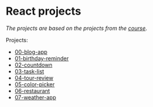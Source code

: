 # React projects

*The projects are based on the projects from the [course]*.

Projects:
- [00-blog-app]
- [01-birthday-reminder]
- [02-countdown]
- [03-task-list]
- [04-tour-review]
- [05-color-picker]
- [06-restaurant]
- [07-weather-app]

[course]: https://www.udemy.com/course/react-tutorial-and-projects-course
[00-blog-app]: 00-blog-app/README.md
[01-birthday-reminder]: 01-birthday-reminder/README.md
[02-countdown]: 02-countdown/README.md
[03-task-list]: 03-task-list/README.md
[04-tour-review]: 04-tour-review/README.md
[05-color-picker]: 05-color-picker/README.md
[06-restaurant]: 06-restaurant/README.md
[07-weather-app]: 07-weather-app/README.md